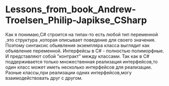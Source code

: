 # Lessons_from_book_Andrew-Troelsen_Philip-Japikse_CSharp
Как я понимаю,C# строится на типах-то есть любой тип переменной ,это структура ,которая описывает поведение для своего значения.
Поэтому синтаксис обьявления экземпляра класса выглядит как объявление переменной.
Интерфейсы в C# - полностью полиморфные. И представляют собой "контракт" между классами. Так как в C# поддерживается только множественная реализация интерфейсов,то один класс может иметь несколько интерфейсов для реализации. Разные классы,при реализации одних интерфейсов,могу взаимодействовать друг с другом.